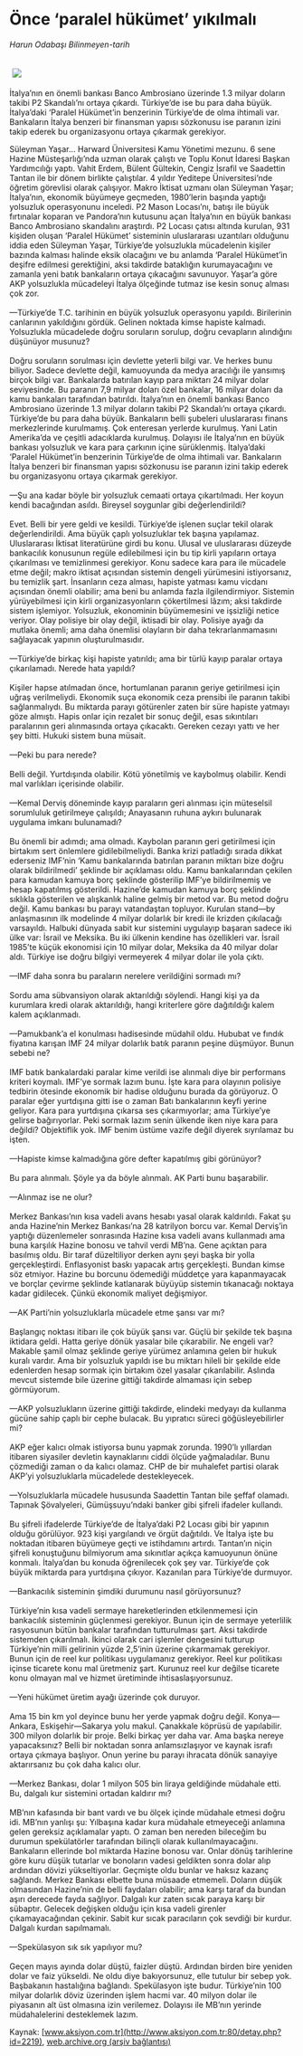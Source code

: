 # Önce ‘paralel hükümet’ yıkılmalı

*Harun Odabaşı Bilinmeyen-tarih*

<div>
 <font>
  <img border="0" height="1" src="/web/20031103212131im_/http://www.aksiyon.com.tr/images/blank.gif"/>
 </font>
 <font class="content">
  <p>
   <img border="0" hspace="5" src="/web/20031103212131im_/http://www.aksiyon.com.tr/resim/34/24.jpg" vspace="5"/>
  </p>
 </font>
 <font class="content">
  İtalya’nın en önemli bankası Banco Ambrosiano üzerinde 1.3 milyar doların takibi P2 Skandalı’nı ortaya çıkardı. Türkiye’de ise bu para daha büyük. İtalya’daki ‘Paralel Hükümet’in benzerinin Türkiye’de de olma ihtimali var. Bankaların İtalya benzeri bir finansman yapısı sözkonusu ise paranın izini takip ederek bu organizasyonu ortaya çıkarmak gerekiyor.
 </font>
 <p>
  <font class="content">
   Süleyman Yaşar... Harward Üniversitesi Kamu Yönetimi mezunu. 6 sene Hazine Müsteşarlığı’nda uzman olarak çalıştı ve Toplu Konut İdaresi Başkan Yardımcılığı yaptı. Vahit Erdem, Bülent Gültekin, Cengiz İsrafil ve Saadettin Tantan ile bir dönem birlikte çalıştılar. 4 yıldır Yeditepe Üniversitesi’nde öğretim görevlisi olarak çalışıyor. Makro İktisat uzmanı olan Süleyman Yaşar; İtalya’nın, ekonomik büyümeye geçmeden, 1980’lerin başında yaptığı yolsuzluk operasyonunu inceledi. P2 Mason Locası’nı, batışı ile büyük fırtınalar koparan ve Pandora’nın kutusunu açan İtalya’nın en büyük bankası Banco Ambrosiano skandalını araştırdı. P2 Locası çatısı altında kurulan, 931 kişiden oluşan ‘Paralel Hükümet’ sisteminin uluslararası uzantıları olduğunu iddia eden Süleyman Yaşar, Türkiye’de yolsuzlukla mücadelenin kişiler bazında kalması halinde eksik olacağını ve bu anlamda ‘Paralel Hükümet’in deşifre edilmesi gerektiğini, aksi takdirde bataklığın kurumayacağını ve zamanla yeni batık bankaların ortaya çıkacağını savunuyor. Yaşar’a göre AKP yolsuzlukla mücadeleyi İtalya ölçeğinde tutmaz ise kesin sonuç alması çok zor.
   <br/>
   <br/>
   —Türkiye’de T.C. tarihinin en büyük yolsuzluk operasyonu yapıldı. Birilerinin canlarının yakıldığını gördük. Gelinen noktada kimse hapiste kalmadı. Yolsuzlukla mücadelede doğru soruların sorulup, doğru cevapların alındığını düşünüyor musunuz?
   <br/>
   <br/>
   Doğru soruların sorulması için devlette yeterli bilgi var. Ve herkes bunu biliyor. Sadece devlette değil, kamuoyunda da medya aracılığı ile yansımış birçok bilgi var. Bankalarda batırılan kayıp para miktarı 24 milyar dolar seviyesinde. Bu paranın 7,9 milyar doları özel bankalar, 16 milyar doları da kamu bankaları tarafından batırıldı. İtalya’nın en önemli bankası Banco Ambrosiano üzerinde 1.3 milyar doların takibi P2 Skandalı’nı ortaya çıkardı. Türkiye’de bu para daha büyük. Bankaların belli şubeleri uluslararası finans merkezlerinde kurulmamış. Çok enteresan yerlerde kurulmuş. Yani Latin Amerika’da ve çeşitli adacıklarda kurulmuş. Dolayısı ile İtalya’nın en büyük bankası yolsuzluk ve kara para çarkının içine sürüklenmiş. İtalya’daki ‘Paralel Hükümet’in benzerinin Türkiye’de de olma ihtimali var. Bankaların İtalya benzeri bir finansman yapısı sözkonusu ise paranın izini takip ederek bu organizasyonu ortaya çıkarmak gerekiyor.
   <br/>
   <br/>
   —Şu ana kadar böyle bir yolsuzluk cemaati ortaya çıkartılmadı. Her koyun kendi bacağından asıldı. Bireysel soygunlar gibi değerlendirildi?
   <br/>
   <br/>
   Evet. Belli bir yere geldi ve kesildi. Türkiye’de işlenen suçlar tekil olarak değerlendirildi. Ama büyük çaplı yolsuzluklar tek başına yapılamaz. Uluslararası İktisat literatürüne girdi bu konu. Ulusal ve uluslararası düzeyde bankacılık konusunun regüle edilebilmesi için bu tip kirli yapıların ortaya çıkarılması ve temizlinmesi gerekiyor. Konu sadece kara para ile mücadele etme değil; makro iktisat açısından sistemin dengeli yürümesini istiyorsanız, bu temizlik şart. İnsanların ceza alması, hapiste yatması kamu vicdanı açısından önemli olabilir; ama beni bu anlamda fazla ilgilendirmiyor. Sistemin yürüyebilmesi için kirli organizasyonların çökertilmesi lâzım; aksi takdirde sistem işlemiyor. Yolsuzluk, ekonominin büyümemesini ve işsizliği netice veriyor. Olay polisiye bir olay değil, iktisadi bir olay. Polisiye ayağı da mutlaka önemli; ama daha önemlisi olayların bir daha tekrarlanmamasını sağlayacak yapının oluşturulmasıdır.
   <br/>
   <br/>
   —Türkiye’de birkaç kişi hapiste yatırıldı; ama bir türlü kayıp paralar ortaya çıkarılamadı. Nerede hata yapıldı?
   <br/>
   <br/>
   Kişiler hapse atılmadan önce, hortumlanan paranın geriye getirilmesi için uğraş verilmeliydi. Ekonomik suça ekonomik ceza prensibi ile paranın takibi sağlanmalıydı. Bu miktarda parayı götürenler zaten bir süre hapiste yatmayı göze almıştı. Hapis onlar için rezalet bir sonuç değil, esas sıkıntıları paralarının geri alınmasında ortaya çıkacaktı. Gereken cezayı yattı ve her şey bitti. Hukuki sistem buna müsait.
   <br/>
   <br/>
   —Peki bu para nerede?
   <br/>
   <br/>
   Belli değil. Yurtdışında olabilir. Kötü yönetilmiş ve kaybolmuş olabilir. Kendi mal varlıkları içerisinde olabilir.
   <br/>
   <br/>
   —Kemal Derviş döneminde kayıp paraların geri alınması için müteselsil sorumluluk getirilmeye çalışıldı; Anayasanın ruhuna aykırı bulunarak uygulama imkanı bulunamadı?
   <br/>
   <br/>
   Bu önemli bir adımdı; ama olmadı. Kaybolan paranın geri getirilmesi için birtakım sert önlemlere gidilebilmeliydi. Banka krizi patladığı sırada dikkat ederseniz IMF’nin ‘Kamu bankalarında batırılan paranın miktarı bize doğru olarak bildirilmedi’ şeklinde bir açıklaması oldu. Kamu bankalarından çekilen para kamudan kamuya borç şeklinde gösterilip IMF’ye bildirilmemiş ve hesap kapatılmış gösterildi. Hazine’de kamudan kamuya borç şeklinde sıklıkla gösterilen ve alışkanlık haline gelmiş bir metod var. Bu metod doğru değil. Kamu bankası bu parayı vatandaştan topluyor. Kurulan stand—by anlaşmasının ilk modelinde 4 milyar dolarlık bir kredi ile krizden çıkılacağı varsayıldı. Halbuki dünyada sabit kur sistemini uygulayıp başaran sadece iki ülke var: İsrail ve Meksika. Bu iki ülkenin kendine has özellikleri var. İsrail 1985’te küçük ekonomisi için 10 milyar dolar, Meksika da 40 milyar dolar aldı. Türkiye ise doğru bilgiyi vermeyerek 4 milyar dolar ile yola çıktı.
   <br/>
   <br/>
   —IMF daha sonra bu paraların nerelere verildiğini sormadı mı?
   <br/>
   <br/>
   Sordu ama sübvansiyon olarak aktarıldığı söylendi. Hangi kişi ya da kurumlara kredi olarak aktarıldığı, hangi kriterlere göre dağıtıldığı kalem kalem açıklanmadı.
   <br/>
   <br/>
   —Pamukbank’a el konulması hadisesinde müdahil oldu. Hububat ve fındık fiyatına karışan IMF 24 milyar dolarlık batık paranın peşine düşmüyor. Bunun sebebi ne?
   <br/>
   <br/>
   IMF batık bankalardaki paralar kime verildi ise alınmalı diye bir performans kriteri koymalı. IMF’ye sormak lazım bunu. İşte kara para olayının polisiye tedbirin ötesinde ekonomik bir hadise olduğunu burada da görüyoruz. O paralar eğer yurtdışına gitti ise o zaman Batı bankalarının keyfi yerine geliyor. Kara para yurtdışına çıkarsa ses çıkarmıyorlar; ama Türkiye’ye gelirse bağırıyorlar. Peki sormak lazım senin ülkende iken niye kara para değildi? Objektiflik yok. IMF benim üstüme vazife değil diyerek sıyrılamaz bu işten.
   <br/>
   <br/>
   —Hapiste kimse kalmadığına göre defter kapatılmış gibi görünüyor?
   <br/>
   <br/>
   Bu para alınmalı. Şöyle ya da böyle alınmalı. AK Parti bunu başarabilir.
   <br/>
   <br/>
   —Alınmaz ise ne olur?
   <br/>
   <br/>
   Merkez Bankası’nın kısa vadeli avans hesabı yasal olarak kaldırıldı. Fakat şu anda Hazine’nin Merkez Bankası’na 28 katrilyon borcu var. Kemal Derviş’in yaptığı düzenlemeler sonrasında Hazine kısa vadeli avans kullanmadı ama buna karşılık Hazine bonosu ve tahvil verdi MB’na. Gene açıktan para basılmış oldu. Bir taraf düzeltiliyor derken aynı şeyi başka bir yolla gerçekleştirdi. Enflasyonist baskı yapacak artış gerçekleşti. Bundan kimse söz etmiyor. Hazine bu borcunu ödemediği müddetçe yara kapanmayacak ve borçlar çevirme şeklinde katlanarak büyüyüp sistemin tıkanacağı noktaya kadar gidilecek. Çünkü ekonomik maliyet değişmiyor.
   <br/>
   <br/>
   —AK Parti’nin yolsuzluklarla mücadele etme şansı var mı?
   <br/>
   <br/>
   Başlangıç noktası itibarı ile çok büyük şansı var. Güçlü bir şekilde tek başına iktidara geldi. Hatta geriye dönük yasalar bile çıkarabilir. Ne engeli var? Makable şamil olmaz şeklinde geriye yürümez anlamına gelen bir hukuk kuralı vardır. Ama bir yolsuzluk yapıldı ise bu miktarı hileli bir şekilde elde edenlerden hesap sormak için birtakım özel yasalar çıkarılabilir. Aslında mevcut sistemde bile üzerine gittiği takdirde almaması için sebep görmüyorum.
   <br/>
   <br/>
   —AKP yolsuzlukların üzerine gittiği takdirde, elindeki medyayı da kullanma gücüne sahip çaplı bir cephe bulacak. Bu yıpratıcı süreci göğüsleyebilirler mi?
   <br/>
   <br/>
   AKP eğer kalıcı olmak istiyorsa bunu yapmak zorunda. 1990’lı yıllardan itibaren siyasiler devletin kaynaklarını ciddi ölçüde yağmaladılar. Bunu çözmediği zaman o da kalıcı olamaz. CHP de bir muhalefet partisi olarak AKP’yi yolsuzluklarla mücadelede destekleyecek.
   <br/>
   <br/>
   —Yolsuzluklarla mücadele hususunda Saadettin Tantan bile şeffaf olamadı. Tapınak Şövalyeleri, Gümüşsuyu’ndaki banker gibi şifreli ifadeler kullandı.
   <br/>
   <br/>
   Bu şifreli ifadelerde Türkiye’de de İtalya’daki P2 Locası gibi bir yapının olduğu görülüyor. 923 kişi yargılandı ve örgüt dağıtıldı. Ve İtalya işte bu noktadan itibaren büyümeye geçti ve istihdamını artırdı. Tantan’ın niçin şifreli konuştuğunu bilmiyorum ama sıkınıtlar açıkça kamuoyunun önüne konmalı. İtalya’dan bu konuda öğrenilecek çok şey var. Türkiye’de çok büyük miktarda para yurtdışına çıkıyor. Kazanılan para Türkiye’de durmuyor.
   <br/>
   <br/>
   —Bankacılık sisteminin şimdiki durumunu nasıl görüyorsunuz?
   <br/>
   <br/>
   Türkiye’nin kısa vadeli sermaye hareketlerinden etkilenmemesi için bankacılık sisteminin güçlenmesi gerekiyor. Bunun için de sermaye yeterlilik rasyosunun bütün bankalar tarafından tutturulması şart. Aksi takdirde sistemden çıkarılmalı. İkinci olarak cari işlemler dengesini tutturup Türkiye’nin milli gelirinin yüzde 2,5’inin üzerine çıkarmamak gerekiyor. Bunun için de reel kur politikası uygulamanız gerekiyor. Reel kur politikası içinse ticarete konu mal üretmeniz şart. Kurunuz reel kur değilse ticarete konu olmayan mal ve hizmet üretiminde ihtisaslaşıyorsunuz.
   <br/>
   <br/>
   —Yeni hükümet üretim ayağı üzerinde çok duruyor.
   <br/>
   <br/>
   Ama 15 bin km yol deyince bunu her yerde yapmak doğru değil. Konya—Ankara, Eskişehir—Sakarya yolu makul. Çanakkale köprüsü de yapılabilir. 300 milyon dolarlık bir proje. Belki birkaç yer daha var. Ama başka nereye yapacaksınız? Belli bir noktadan sonra anlamsızlaşıyor ve kaynak israfı ortaya çıkmaya başlıyor. Onun yerine bu parayı ihracata dönük sanayiye aktarırsanız bu çok daha kalıcı olur.
   <br/>
   <br/>
   —Merkez Bankası, dolar 1 milyon 505 bin liraya geldiğinde müdahale etti. Bu, dalgalı kur sistemini ortadan kaldırır mı?
   <br/>
   <br/>
   MB’nın kafasında bir bant vardı ve bu ölçek içinde müdahale etmesi doğru idi. MB’nın yanlışı şu: Yılbaşına kadar kura müdahale etmeyeceği anlamına gelen gereksiz açıklamalar yaptı. O zaman ben nereden bileceğim bu durumun spekülatörler tarafından bilinçli olarak kullanılmayacağını. Bankaların ellerinde bol miktarda Hazine bonosu var. Onlar dönüş tarihlerine göre kuru düşük tutarlar ve bonoların vadesi geldikten sonra dolar alıp ardından dövizi yükseltiyorlar. Geçmişte oldu bunlar ve haksız kazanç sağlandı. Merkez Bankası elbette buna müsaade etmemeli. Doların düşük olmasından Hazine’nin de belli faydaları olabilir; ama karşı taraf da bundan aşırı derecede fayda sağlıyor. Dalgalı kur zaten sıcak paraya karşı bir sübaptır. Gelecek değişken olduğu için kısa vadeli girenler çıkamayacağından çekinir. Sabit kur sıcak paracıların çok sevdiği bir kurdur. Dalgalı kurdan sapılmamalı.
   <br/>
   <br/>
   —Spekülasyon sık sık yapılıyor mu?
   <br/>
   <br/>
   Geçen mayıs ayında dolar düştü, faizler düştü. Ardından birden bire yeniden dolar ve faiz yükseldi. Ne oldu diye bakıyorsunuz, elle tutulur bir sebep yok. Başbakanın hastalığına bağlandı. Spekülasyon işte budur. Türkiye’nin 100 milyar dolarlık döviz üzerinden işlem hacmi var. 40 milyon dolar ile piyasanın alt üst olmasına izin verilemez. Dolayısı ile MB’nın yerinde müdahalelerini desteklemek lazım.
   <br/>
  </font>
 </p>
</div>


Kaynak: [www.aksiyon.com.tr](http://www.aksiyon.com.tr:80/detay.php?id=2219), [web.archive.org (arşiv bağlantısı)](http://web.archive.org/web/20031103212131/http://www.aksiyon.com.tr:80/detay.php?id=2219)
